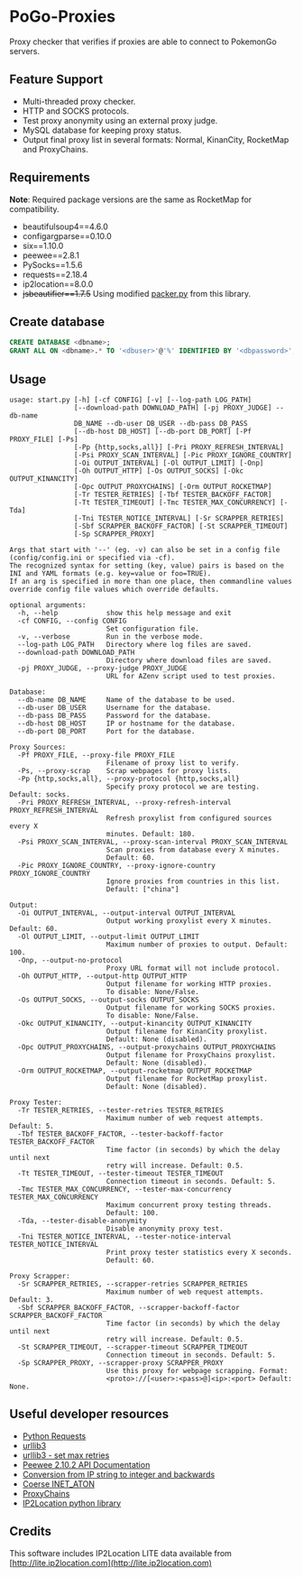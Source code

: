 # PoGo-Proxies

Proxy checker that verifies if proxies are able to connect to PokemonGo servers.

## Feature Support

- Multi-threaded proxy checker.
- HTTP and SOCKS protocols.
- Test proxy anonymity using an external proxy judge.
- MySQL database for keeping proxy status.
- Output final proxy list in several formats: Normal, KinanCity, RocketMap and ProxyChains.

## Requirements

**Note**: Required package versions are the same as RocketMap for compatibility.
- beautifulsoup4==4.6.0
- configargparse==0.10.0
- six==1.10.0
- peewee==2.8.1
- PySocks==1.5.6
- requests==2.18.4
- ip2location==8.0.0
- ~~jsbeautifier==1.7.5~~ Using modified [packer.py](proxytools/packer.py) from this library.

## Create database

```sql
CREATE DATABASE <dbname>;
GRANT ALL ON <dbname>.* TO '<dbuser>'@'%' IDENTIFIED BY '<dbpassword>';
```

## Usage

```
usage: start.py [-h] [-cf CONFIG] [-v] [--log-path LOG_PATH]
                [--download-path DOWNLOAD_PATH] [-pj PROXY_JUDGE] --db-name
                DB_NAME --db-user DB_USER --db-pass DB_PASS
                [--db-host DB_HOST] [--db-port DB_PORT] [-Pf PROXY_FILE] [-Ps]
                [-Pp {http,socks,all}] [-Pri PROXY_REFRESH_INTERVAL]
                [-Psi PROXY_SCAN_INTERVAL] [-Pic PROXY_IGNORE_COUNTRY]
                [-Oi OUTPUT_INTERVAL] [-Ol OUTPUT_LIMIT] [-Onp]
                [-Oh OUTPUT_HTTP] [-Os OUTPUT_SOCKS] [-Okc OUTPUT_KINANCITY]
                [-Opc OUTPUT_PROXYCHAINS] [-Orm OUTPUT_ROCKETMAP]
                [-Tr TESTER_RETRIES] [-Tbf TESTER_BACKOFF_FACTOR]
                [-Tt TESTER_TIMEOUT] [-Tmc TESTER_MAX_CONCURRENCY] [-Tda]
                [-Tni TESTER_NOTICE_INTERVAL] [-Sr SCRAPPER_RETRIES]
                [-Sbf SCRAPPER_BACKOFF_FACTOR] [-St SCRAPPER_TIMEOUT]
                [-Sp SCRAPPER_PROXY]

Args that start with '--' (eg. -v) can also be set in a config file
(config/config.ini or specified via -cf).
The recognized syntax for setting (key, value) pairs is based on the
INI and YAML formats (e.g. key=value or foo=TRUE).
If an arg is specified in more than one place, then commandline values
override config file values which override defaults.

optional arguments:
  -h, --help            show this help message and exit
  -cf CONFIG, --config CONFIG
                        Set configuration file.
  -v, --verbose         Run in the verbose mode.
  --log-path LOG_PATH   Directory where log files are saved.
  --download-path DOWNLOAD_PATH
                        Directory where download files are saved.
  -pj PROXY_JUDGE, --proxy-judge PROXY_JUDGE
                        URL for AZenv script used to test proxies.

Database:
  --db-name DB_NAME     Name of the database to be used.
  --db-user DB_USER     Username for the database.
  --db-pass DB_PASS     Password for the database.
  --db-host DB_HOST     IP or hostname for the database.
  --db-port DB_PORT     Port for the database.

Proxy Sources:
  -Pf PROXY_FILE, --proxy-file PROXY_FILE
                        Filename of proxy list to verify.
  -Ps, --proxy-scrap    Scrap webpages for proxy lists.
  -Pp {http,socks,all}, --proxy-protocol {http,socks,all}
                        Specify proxy protocol we are testing. Default: socks.
  -Pri PROXY_REFRESH_INTERVAL, --proxy-refresh-interval PROXY_REFRESH_INTERVAL
                        Refresh proxylist from configured sources every X
                        minutes. Default: 180.
  -Psi PROXY_SCAN_INTERVAL, --proxy-scan-interval PROXY_SCAN_INTERVAL
                        Scan proxies from database every X minutes.
                        Default: 60.
  -Pic PROXY_IGNORE_COUNTRY, --proxy-ignore-country PROXY_IGNORE_COUNTRY
                        Ignore proxies from countries in this list.
                        Default: ["china"]

Output:
  -Oi OUTPUT_INTERVAL, --output-interval OUTPUT_INTERVAL
                        Output working proxylist every X minutes. Default: 60.
  -Ol OUTPUT_LIMIT, --output-limit OUTPUT_LIMIT
                        Maximum number of proxies to output. Default: 100.
  -Onp, --output-no-protocol
                        Proxy URL format will not include protocol.
  -Oh OUTPUT_HTTP, --output-http OUTPUT_HTTP
                        Output filename for working HTTP proxies.
                        To disable: None/False.
  -Os OUTPUT_SOCKS, --output-socks OUTPUT_SOCKS
                        Output filename for working SOCKS proxies.
                        To disable: None/False.
  -Okc OUTPUT_KINANCITY, --output-kinancity OUTPUT_KINANCITY
                        Output filename for KinanCity proxylist.
                        Default: None (disabled).
  -Opc OUTPUT_PROXYCHAINS, --output-proxychains OUTPUT_PROXYCHAINS
                        Output filename for ProxyChains proxylist.
                        Default: None (disabled).
  -Orm OUTPUT_ROCKETMAP, --output-rocketmap OUTPUT_ROCKETMAP
                        Output filename for RocketMap proxylist.
                        Default: None (disabled).

Proxy Tester:
  -Tr TESTER_RETRIES, --tester-retries TESTER_RETRIES
                        Maximum number of web request attempts. Default: 5.
  -Tbf TESTER_BACKOFF_FACTOR, --tester-backoff-factor TESTER_BACKOFF_FACTOR
                        Time factor (in seconds) by which the delay until next
                        retry will increase. Default: 0.5.
  -Tt TESTER_TIMEOUT, --tester-timeout TESTER_TIMEOUT
                        Connection timeout in seconds. Default: 5.
  -Tmc TESTER_MAX_CONCURRENCY, --tester-max-concurrency TESTER_MAX_CONCURRENCY
                        Maximum concurrent proxy testing threads.
                        Default: 100.
  -Tda, --tester-disable-anonymity
                        Disable anonymity proxy test.
  -Tni TESTER_NOTICE_INTERVAL, --tester-notice-interval TESTER_NOTICE_INTERVAL
                        Print proxy tester statistics every X seconds.
                        Default: 60.

Proxy Scrapper:
  -Sr SCRAPPER_RETRIES, --scrapper-retries SCRAPPER_RETRIES
                        Maximum number of web request attempts. Default: 3.
  -Sbf SCRAPPER_BACKOFF_FACTOR, --scrapper-backoff-factor SCRAPPER_BACKOFF_FACTOR
                        Time factor (in seconds) by which the delay until next
                        retry will increase. Default: 0.5.
  -St SCRAPPER_TIMEOUT, --scrapper-timeout SCRAPPER_TIMEOUT
                        Connection timeout in seconds. Default: 5.
  -Sp SCRAPPER_PROXY, --scrapper-proxy SCRAPPER_PROXY
                        Use this proxy for webpage scrapping. Format:
                        <proto>://[<user>:<pass>@]<ip>:<port> Default: None.
```

## Useful developer resources

- [Python Requests](http://docs.python-requests.org/en/master/)
- [urllib3](https://urllib3.readthedocs.io/en/latest/)
- [urllib3 - set max retries](https://stackoverflow.com/questions/15431044/can-i-set-max-retries-for-requests-request)
- [Peewee 2.10.2 API Documentation](http://docs.peewee-orm.com/en/2.10.2/peewee/api.html)
- [Conversion from IP string to integer and backwards](https://stackoverflow.com/a/13294427)
- [Coerse INET_ATON](https://github.com/coleifer/peewee/issues/342)
- [ProxyChains](https://github.com/haad/proxychains)
- [IP2Location python library](https://www.ip2location.com/developers/python)


## Credits

This software includes IP2Location LITE data available from [http://lite.ip2location.com](http://lite.ip2location.com)